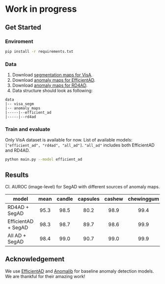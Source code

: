 # Work in progress

## Get Started 

### Enviroment
```bash
pip install -r requirements.txt
```

### Data
1. Download [segmentation maps for VisA](https://drive.google.com/file/d/1ZVMxtb6PY958qigxAQcLEifWsRdnLaI4/view?usp=sharing).
2. Download [anomaly maps for EfficientAD](https://drive.google.com/file/d/1mknzBIE6Heqfr5_BQIFOojzuPDQG2o_O/view?usp=sharing).
3. Download [anomaly maps for RD4AD](https://drive.google.com/file/d/1Pap5-8x74_AROFRxjcBvIu9XdqvzHMs8/view?usp=sharing).
4. Data structure should look as following:
```shell
data
|-- visa_segm
|-- anomaly_maps
|-----|--efficient_ad
|-----|--rd4ad
```

### Train and evaluate
Only VisA dataset is available for now. List of available models: `["efficient_ad", "rd4ad", "all_ad"]`. `"all_ad"` includes both EfficientAD and RD4AD.
```bash
python main.py --model efficient_ad
```

## Results
Cl. AUROC (image-level) for SegAD with different sources of anomaly maps.

|   model            |  mean  | candle | capsules  | cashew | chewinggum  | fryum  | macaroni1 | macaroni2 | pcb1 | pcb2 | pcb3 | pcb4 | pipe_fryum |
| -------------------| :----: | :----: | :-------: | :----: | :---------: | :----: | :-------: | :-------: | :---:| :---:| :---:| :---:| :--------: |
| RD4AD + SegAD      | 95.3   | 98.5   | 80.2      | 98.9   | 99.4        | 96.1   | 97.4      | 90.7      | 96.4 | 96.3 | 94.1 | 99.9 | 95.8       |
| EfficientAD + SegAD| 98.3   | 98.7   | 89.7      | 98.6   | 99.9        | 98.6   | 99.5      | 98.1      | 99.5 | 99.7 | 98.4 | 99.3 | 99.2       |
| All AD + SegAD     | 98.4   | 99.0   | 90.7      | 99.0   | 99.9        | 98.5   | 99.4      | 98.1      | 99.2 | 99.7 | 98.3 | 99.8 | 99.1       |

## Acknowledgement

We use [EfficientAD](https://github.com/nelson1425/EfficientAD) and [Anomalib](https://github.com/openvinotoolkit/anomalib/tree/main) for baseline anomaly detection models. We are thankful for their amazing work!